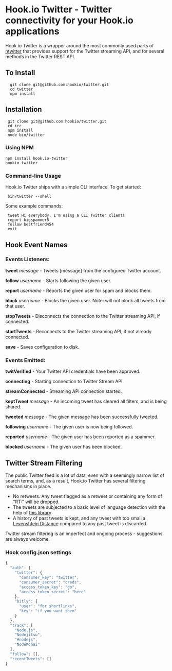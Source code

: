 # Hook.io Twitter - Twitter connectivity for your Hook.io applications

Hook.io Twitter is a wrapper around the most commonly used parts of [ntwitter](http://github.com/AvianFlu/ntwitter) that provides support for the Twitter streaming API, and for several methods in the Twitter REST API.

## To Install

      git clone git@github.com:hookio/twitter.git
      cd twitter
      npm install



## Installation

     git clone git@github.com:hookio/twitter.git
     cd irc
     npm install
     node bin/twitter

### Using NPM

    npm install hook.io-twitter
    hookio-twitter


### Command-line Usage

Hook.io Twitter ships with a simple CLI interface.  To get started:

     bin/twitter --shell

Some example commands:

     tweet Hi everybody, I'm using a CLI Twitter client!
     report bigspammer5
     follow bestfriend454
     exit

## Hook Event Names

### Events Listeners:

**tweet** *message* - Tweets [message] from the configured Twitter account.

**follow** *username* - Starts following the given user.

**report** *username* - Reports the given user for spam and blocks them.

**block** *username* - Blocks the given user.  Note: will not block all tweets from that user.

**stopTweets** - Disconnects the connection to the Twitter streaming API, if connected.

**startTweets** - Reconnects to the Twitter streaming API, if not already connected.

**save** - Saves configuration to disk.

### Events Emitted:

**twitVerified** - Your Twitter API credentials have been approved.

**connecting** - Starting connection to Twitter Stream API.

**streamConnected** - Streaming API connection started.

**keptTweet** *message* - An incoming tweet has cleared all filters, and is being shared.

**tweeted** *message* - The given message has been successfully tweeted.

**following** *username* - The given user is now being followed.

**reported** *username* - The given user has been reported as a spammer.

**blocked** *username* - The given user has been blocked.


## Twitter Stream Filtering

The public Twitter feed is a lot of data, even with a seemingly narrow list of search terms, and, as a result, Hook.io Twitter has several filtering mechanisms in place.

- No retweets.  Any tweet flagged as a retweet or containing any form of "RT:" will be dropped.
- The tweets are subjected to a basic level of language detection with the help of [this library](https://github.com/FGRibreau/node-language-detect)
- A history of past tweets is kept, and any tweet with too small a [Levenshtein Distance](http://github.com/gf3/Levenshtein) compared to any past tweet is discarded.

Twitter stream filtering is an imperfect and ongoing process - suggestions are always welcome.

### Hook config.json settings

```js
{
  "auth": {
    "twitter": {
      "consumer_key": "twitter",
      "consumer_secret": "creds",
      "access_token_key": "go",
      "access_token_secret": "here"
    },
    "bitly": {
      "user": "for shortlinks",
      "key": "if you want them"
    }
  },
  "track": [
    "Node.js",
    "Nodejitsu",
    "#nodejs",
    "NodeKohai"
  ],
  "follow": [],
  "recentTweets": []
}
```
